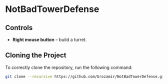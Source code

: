 # NotBadTowerDefense  

## Controls  
- **Right mouse button** – build a turret.  

## Cloning the Project  
To correctly clone the repository, run the following command:  

```sh
git clone --recursive https://github.com/Grozamir/NotBadTowerDefense.git
